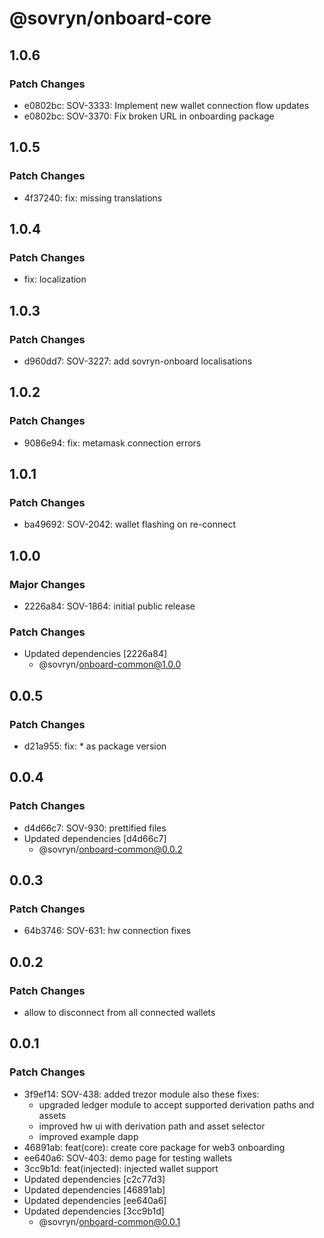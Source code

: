 # @sovryn/onboard-core

## 1.0.6

### Patch Changes

- e0802bc: SOV-3333: Implement new wallet connection flow updates
- e0802bc: SOV-3370: Fix broken URL in onboarding package

## 1.0.5

### Patch Changes

- 4f37240: fix: missing translations

## 1.0.4

### Patch Changes

- fix: localization

## 1.0.3

### Patch Changes

- d960dd7: SOV-3227: add sovryn-onboard localisations

## 1.0.2

### Patch Changes

- 9086e94: fix: metamask connection errors

## 1.0.1

### Patch Changes

- ba49692: SOV-2042: wallet flashing on re-connect

## 1.0.0

### Major Changes

- 2226a84: SOV-1864: initial public release

### Patch Changes

- Updated dependencies [2226a84]
  - @sovryn/onboard-common@1.0.0

## 0.0.5

### Patch Changes

- d21a955: fix: \* as package version

## 0.0.4

### Patch Changes

- d4d66c7: SOV-930: prettified files
- Updated dependencies [d4d66c7]
  - @sovryn/onboard-common@0.0.2

## 0.0.3

### Patch Changes

- 64b3746: SOV-631: hw connection fixes

## 0.0.2

### Patch Changes

- allow to disconnect from all connected wallets

## 0.0.1

### Patch Changes

- 3f9ef14: SOV-438: added trezor module
  also these fixes:
  - upgraded ledger module to accept supported derivation paths and assets
  - improved hw ui with derivation path and asset selector
  - improved example dapp
- 46891ab: feat(core): create core package for web3 onboarding
- ee640a6: SOV-403: demo page for testing wallets
- 3cc9b1d: feat(injected): injected wallet support
- Updated dependencies [c2c77d3]
- Updated dependencies [46891ab]
- Updated dependencies [ee640a6]
- Updated dependencies [3cc9b1d]
  - @sovryn/onboard-common@0.0.1
